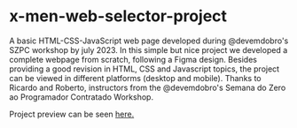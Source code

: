 # x-men-web-selector-project
A basic HTML-CSS-JavaScript web page developed during @devemdobro's SZPC workshop by july 2023.
In this simple but nice project we developed a complete webpage from scratch, following a Figma design. 
Besides providing a good revision in HTML, CSS and Javascript topics, the project can be viewed in different platforms (desktop and mobile). 
Thanks to Ricardo and Roberto,  instructors from the @devemdobro's Semana do Zero ao Programador Contratado Workshop.

Project preview can be seen [here.](https://aiplbh.github.io/x-men-web-selector-project/)
